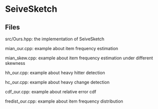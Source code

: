 # SeiveSketch

## Files
src/Ours.hpp: the implementation of SeiveSketch

mian_our.cpp: example about item frequency estimation

mian_skew.cpp: example about item frequency estimation under different skewness

hh_our.cpp: example about heavy hitter detection

hc_our.cpp: example about heavy change detection

cdf_our.cpp: example about relative error cdf 

fredist_our.cpp: example about item frequency distribution
